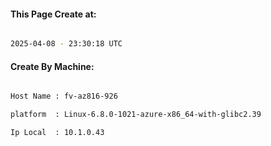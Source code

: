 
   
#### This Page Create at:

```bash

2025-04-08 - 23:30:18 UTC

```

#### Create By Machine:

```bash

Host Name : fv-az816-926

platform  : Linux-6.8.0-1021-azure-x86_64-with-glibc2.39

Ip Local  : 10.1.0.43

```

